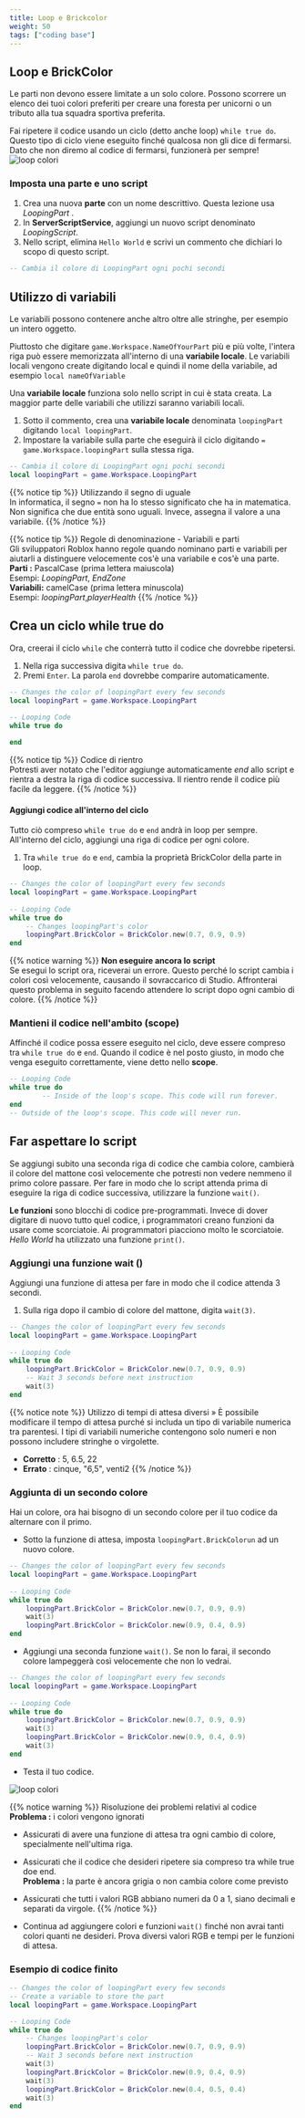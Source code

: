 ```yaml
---
title: Loop e Brickcolor
weight: 50
tags: ["coding base"] 
---
```


## Loop e BrickColor

Le parti non devono essere limitate a un solo colore. Possono scorrere un elenco dei tuoi colori preferiti per creare una foresta per unicorni o un tributo alla tua squadra sportiva preferita.

Fai ripetere il codice usando un ciclo (detto anche loop) `while true do`. Questo tipo di ciclo viene eseguito finché qualcosa non gli dice di fermarsi. Dato che non diremo al codice di fermarsi, funzionerà per sempre!
![loop colori](loop-colori.gif)

### Imposta una parte e uno script

1. Crea una nuova **parte** con un nome descrittivo. Questa lezione usa *LoopingPart* .
1. In **ServerScriptService**, aggiungi un nuovo script denominato *LoopingScript*.
1. Nello script, elimina `Hello World` e scrivi un commento che dichiari lo scopo di questo script.

```lua
-- Cambia il colore di LoopingPart ogni pochi secondi
```

## Utilizzo di variabili

Le variabili possono contenere anche altro oltre alle stringhe, per esempio un intero oggetto.

Piuttosto che digitare `game.Workspace.NameOfYourPart` più e più volte, l'intera riga può essere memorizzata all'interno di una **variabile locale**. Le variabili locali vengono create digitando local e quindi il nome della variabile, ad esempio `local nameOfVariable`

Una **variabile locale** funziona solo nello script in cui è stata creata. La maggior parte delle variabili che utilizzi saranno variabili locali.

1. Sotto il commento, crea una **variabile locale** denominata `loopingPart` digitando `local loopingPart`.
1. Impostare la variabile sulla parte che eseguirà il ciclo digitando `= game.Workspace.loopingPart` sulla stessa riga.

```lua
-- Cambia il colore di LoopingPart ogni pochi secondi
local loopingPart = game.Workspace.LoopingPart
```
{{% notice tip %}}
Utilizzando il segno di uguale  
In informatica, il segno `=` non ha lo stesso significato che ha in matematica. Non significa che due entità sono uguali. Invece, assegna il valore a una variabile.
{{% /notice %}}

{{% notice tip %}}
Regole di denominazione - Variabili e parti  
Gli sviluppatori Roblox hanno regole quando nominano parti e variabili per aiutarli a distinguere velocemente cos'è una variabile e cos'è una parte.  
<strong>Parti :</strong> PascalCase (prima lettera maiuscola)  
Esempi: <em>LoopingPart</em>, <em>EndZone</em>  
<strong>Variabili:</strong> camelCase (prima lettera minuscola)  
Esempi: <em>loopingPart</em>,<em>playerHealth</em>
{{% /notice %}}

## Crea un ciclo while true do

Ora, creerai il ciclo `while` che conterrà tutto il codice che dovrebbe ripetersi.

1. Nella riga successiva digita `while true do`.
1. Premi `Enter`. La parola `end` dovrebbe comparire automaticamente.

```lua
-- Changes the color of loopingPart every few seconds
local loopingPart = game.Workspace.LoopingPart
    
-- Looping Code
while true do

end
```

{{% notice tip %}}
Codice di rientro  
Potresti aver notato che l'editor aggiunge automaticamente <em>end</em> allo script e rientra a destra la riga di codice successiva. Il rientro rende il codice più facile da leggere.
{{% /notice %}}

#### Aggiungi codice all'interno del ciclo

Tutto ciò compreso `while true do` e `end` andrà in loop per sempre. All'interno del ciclo, aggiungi una riga di codice per ogni colore.

1. Tra `while true do` e `end`, cambia la proprietà BrickColor della parte in loop.

```lua
-- Changes the color of loopingPart every few seconds
local loopingPart = game.Workspace.LoopingPart
    
-- Looping Code
while true do
    -- Changes loopingPart's color
    loopingPart.BrickColor = BrickColor.new(0.7, 0.9, 0.9)
end
```

{{% notice warning %}}
<strong>Non eseguire ancora lo script</strong>  
Se esegui lo script ora, riceverai un errore. Questo perché lo script cambia i colori così velocemente, causando il sovraccarico di Studio. Affronterai questo problema in seguito facendo attendere lo script dopo ogni cambio di colore.
{{% /notice %}}

### Mantieni il codice nell'ambito (scope)

Affinché il codice possa essere eseguito nel ciclo, deve essere compreso tra `while true do` e `end`. Quando il codice è nel posto giusto, in modo che venga eseguito correttamente, viene detto nello **scope**.

```lua
-- Looping Code
while true do
        -- Inside of the loop's scope. This code will run forever.
end
-- Outside of the loop's scope. This code will never run.
```

## Far aspettare lo script

Se aggiungi subito una seconda riga di codice che cambia colore, cambierà il colore del mattone così velocemente che potresti non vedere nemmeno il primo colore passare. Per fare in modo che lo script attenda prima di eseguire la riga di codice successiva, utilizzare la funzione `wait()`.

**Le funzioni** sono blocchi di codice pre-programmati. Invece di dover digitare di nuovo tutto quel codice, i programmatori creano funzioni da usare come scorciatoie. Ai programmatori piacciono molto le scorciatoie. *Hello World* ha utilizzato una funzione `print()`.

### Aggiungi una funzione wait ()

Aggiungi una funzione di attesa per fare in modo che il codice attenda 3 secondi.

1. Sulla riga dopo il cambio di colore del mattone, digita `wait(3)`.

```lua
-- Changes the color of loopingPart every few seconds
local loopingPart = game.Workspace.LoopingPart
    
-- Looping Code
while true do
    loopingPart.BrickColor = BrickColor.new(0.7, 0.9, 0.9)
    -- Wait 3 seconds before next instruction
    wait(3)
end

```

{{% notice note %}}
Utilizzo di tempi di attesa diversi »
È possibile modificare il tempo di attesa purché si includa un tipo di variabile numerica tra parentesi. I tipi di variabili numeriche contengono solo numeri e non possono includere stringhe o virgolette.  
* <strong>Corretto</strong> : 5, 6.5, 22  
* <strong>Errato</strong> : cinque, "6,5", venti2
{{% /notice %}}

### Aggiunta di un secondo colore

Hai un colore, ora hai bisogno di un secondo colore per il tuo codice da alternare con il primo.

* Sotto la funzione di attesa, imposta `loopingPart.BrickColorun` ad un nuovo colore.

```lua
-- Changes the color of loopingPart every few seconds
local loopingPart = game.Workspace.LoopingPart
    
-- Looping Code
while true do
    loopingPart.BrickColor = BrickColor.new(0.7, 0.9, 0.9)
    wait(3)
    loopingPart.BrickColor = BrickColor.new(0.9, 0.4, 0.9)
end
```

* Aggiungi una seconda funzione `wait()`. Se non lo farai, il secondo colore lampeggerà così velocemente che non lo vedrai.

```lua
-- Changes the color of loopingPart every few seconds
local loopingPart = game.Workspace.LoopingPart
    
-- Looping Code
while true do
    loopingPart.BrickColor = BrickColor.new(0.7, 0.9, 0.9)
    wait(3)
    loopingPart.BrickColor = BrickColor.new(0.9, 0.4, 0.9)
    wait(3)
end
```

* Testa il tuo codice.

![loop colori](loop-colori.gif)

{{% notice warning %}}
Risoluzione dei problemi relativi al codice  
<strong>Problema :</strong> i colori vengono ignorati  
* Assicurati di avere una funzione di attesa tra ogni cambio di colore, specialmente nell'ultima riga.
* Assicurati che il codice che desideri ripetere sia compreso tra while true doe end.  
<strong>Problema :</strong> la parte è ancora grigia o non cambia colore come previsto  
* Assicurati che tutti i valori RGB abbiano numeri da 0 a 1, siano decimali e separati da virgole.
{{% /notice %}}

* Continua ad aggiungere colori e funzioni `wait()` finché non avrai tanti colori quanti ne desideri. Prova diversi valori RGB e tempi per le funzioni di attesa.

### Esempio di codice finito

```lua
-- Changes the color of loopingPart every few seconds
-- Create a variable to store the part
local loopingPart = game.Workspace.LoopingPart

-- Looping Code
while true do
    -- Changes loopingPart's color
    loopingPart.BrickColor = BrickColor.new(0.7, 0.9, 0.9)
    -- Wait 3 seconds before next instruction
    wait(3)
    loopingPart.BrickColor = BrickColor.new(0.9, 0.4, 0.9)
    wait(3)
    loopingPart.BrickColor = BrickColor.new(0.4, 0.5, 0.4)
    wait(3)
end

```